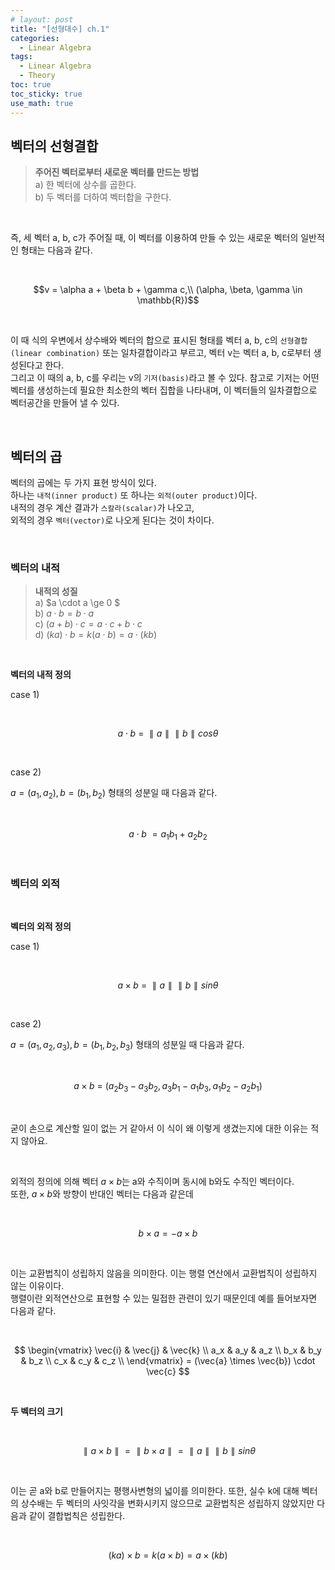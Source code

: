 ```yaml
---
# layout: post
title: "[선형대수] ch.1"
categories: 
  - Linear Algebra
tags:
  - Linear Algebra
  - Theory
toc: true
toc_sticky: true
use_math: true
---
```


## 벡터의 선형결합

> **주어진 벡터로부터 새로운 벡터를 만드는 방법**<br>
> a) 한 벡터에 상수를 곱한다.<br>
> b) 두 벡터를 더하여 벡터합을 구한다.

<br>

즉, 세 벡터 a, b, c가 주어질 때, 이 벡터를 이용하여 만들 수 있는 새로운 벡터의 일반적인 형태는 다음과 같다.

<br>

$$v = \alpha a + \beta b +  \gamma c,\\ (\alpha, \beta, \gamma \in \mathbb{R})$$

<br>

이 때 식의 우변에서 상수배와 벡터의 합으로 표시된 형태를 벡터 a, b, c의 `선형결합(linear combination)` 또는 일차결합이라고 부르고, 벡터 v는 벡터 a, b, c로부터 생성된다고 한다.<br>
그리고 이 때의 a, b, c를 우리는 v의 `기저(basis)`라고 볼 수 있다. 참고로 기저는 어떤 벡터를 생성하는데 필요한 최소한의 벡터 집합을 나타내며, 이 벡터들의 일차결합으로 벡터공간을 만들어 낼 수 있다.

<br>

## 벡터의 곱

벡터의 곱에는 두 가지 표현 방식이 있다.<br>
하나는 `내적(inner product)` 또 하나는 `외적(outer product)`이다.<br>
내적의 경우 계산 결과가 `스칼라(scalar)`가 나오고,<br>
외적의 경우 `벡터(vector)`로 나오게 된다는 것이 차이다.

<br>

### 벡터의 내적

> **내적의 성질**<br>
> a) $a \cdot a \ge 0 $<br>
> b) $a \cdot b = b \cdot a$<br>
> c) $(a + b) \cdot c = a \cdot c + b \cdot c$<br>
> d) $(ka) \cdot b = k(a \cdot b) = a \cdot (k b)$

<br>

**벡터의 내적 정의**

case 1)

<br>

$$a \cdot b ~ = ~ \parallel a \parallel \parallel b \parallel cos  \theta $$

<br>

case 2)

$a = (a_1, a_2), b = (b_1, b_2)$ 형태의 성분일 때 다음과 같다. 

<br>

$$a \cdot b ~ = a_1 b_1 + a_2 b_2$$ 

<br>

### 벡터의 외적
<br>

**벡터의 외적 정의**

case 1)

<br>

$$a \times b ~ = ~ \parallel a \parallel \parallel b \parallel sin \theta $$

<br>

case 2)

$a = (a_1, a_2, a_3), b = (b_1, b_2, b_3)$ 형태의 성분일 때 다음과 같다.

<br>

$$a \times b ~ = ~ (a_2 b_3 - a_3 b_2, a_3 b_1 - a_1 b_3, a_1 b_2 - a_2 b_1)$$

<br>

굳이 손으로 계산할 일이 없는 거 같아서 이 식이 왜 이렇게 생겼는지에 대한 이유는 적지 않아요.

<br>

외적의 정의에 의해 벡터 $a \times b$는 a와 수직이며 동시에 b와도 수직인 벡터이다.<br>
또한, $a \times b$와 방향이 반대인 벡터는 다음과 같은데

<br>

$$b \times a = - a \times b$$

<br>

이는 교환법칙이 성립하지 않음을 의미한다. 이는 행렬 연산에서 교환법칙이 성립하지 않는 이유이다.<br>
행렬이란 외적연산으로 표현할 수 있는 밀접한 관련이 있기 때문인데 예를 들어보자면 다음과 같다.

<br>

$$
\begin{vmatrix}
\vec{i} & \vec{j} & \vec{k} \\
a_x & a_y & a_z \\
b_x & b_y & b_z \\
c_x & c_y & c_z \\
\end{vmatrix}
= (\vec{a} \times \vec{b}) \cdot \vec{c}
$$

<br>

**두 벡터의 크기**

<br>

$$\parallel a \times b \parallel  =  \parallel b \times a \parallel  =  \parallel a  \parallel \parallel b \parallel sin \theta$$

<br>

이는 곧 a와 b로 만들어지는 평행사변형의 넓이를 의미한다. 또한, 실수 k에 대해 벡터의 상수배는 두 벡터의 사잇각을 변화시키지 않으므로 교환법칙은 성립하지 않았지만 다음과 같이 결합법칙은 성립한다.

<br>

$$ (k a) \times b = k(a \times b) = a \times (k b)$$
